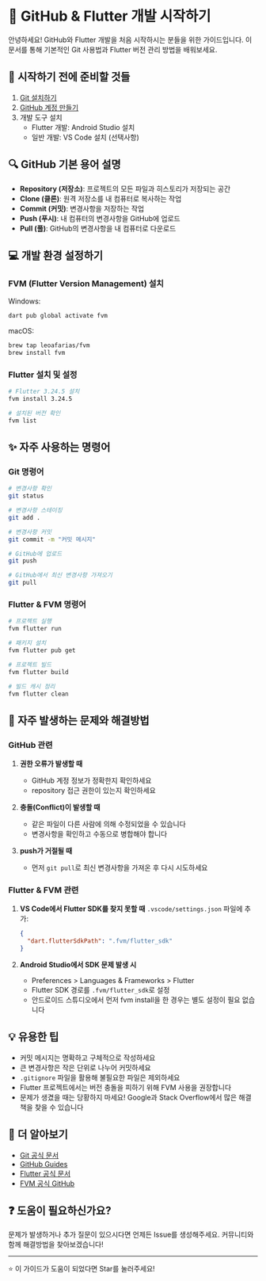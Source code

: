 # 🚀 GitHub & Flutter 개발 시작하기

안녕하세요! GitHub와 Flutter 개발을 처음 시작하시는 분들을 위한 가이드입니다. 이 문서를 통해 기본적인 Git 사용법과 Flutter 버전 관리 방법을 배워보세요.

## 📌 시작하기 전에 준비할 것들

1. [Git 설치하기](https://git-scm.com/downloads)
2. [GitHub 계정 만들기](https://github.com)
3. 개발 도구 설치
    - Flutter 개발: Android Studio 설치
    - 일반 개발: VS Code 설치 (선택사항)

## 🔍 GitHub 기본 용어 설명

- **Repository (저장소)**: 프로젝트의 모든 파일과 히스토리가 저장되는 공간
- **Clone (클론)**: 원격 저장소를 내 컴퓨터로 복사하는 작업
- **Commit (커밋)**: 변경사항을 저장하는 작업
- **Push (푸시)**: 내 컴퓨터의 변경사항을 GitHub에 업로드
- **Pull (풀)**: GitHub의 변경사항을 내 컴퓨터로 다운로드

## 💻 개발 환경 설정하기

### FVM (Flutter Version Management) 설치

Windows:
```bash
dart pub global activate fvm
```

macOS:
```bash
brew tap leoafarias/fvm
brew install fvm
```

### Flutter 설치 및 설정
```bash
# Flutter 3.24.5 설치
fvm install 3.24.5

# 설치된 버전 확인
fvm list
```

## ✨ 자주 사용하는 명령어

### Git 명령어
```bash
# 변경사항 확인
git status

# 변경사항 스테이징
git add .

# 변경사항 커밋
git commit -m "커밋 메시지"

# GitHub에 업로드
git push

# GitHub에서 최신 변경사항 가져오기
git pull
```

### Flutter & FVM 명령어
```bash
# 프로젝트 실행
fvm flutter run

# 패키지 설치
fvm flutter pub get

# 프로젝트 빌드
fvm flutter build

# 빌드 캐시 정리
fvm flutter clean
```

## 🚫 자주 발생하는 문제와 해결방법

### GitHub 관련

1. **권한 오류가 발생할 때**
    - GitHub 계정 정보가 정확한지 확인하세요
    - repository 접근 권한이 있는지 확인하세요

2. **충돌(Conflict)이 발생할 때**
    - 같은 파일이 다른 사람에 의해 수정되었을 수 있습니다
    - 변경사항을 확인하고 수동으로 병합해야 합니다

3. **push가 거절될 때**
    - 먼저 `git pull`로 최신 변경사항을 가져온 후 다시 시도하세요

### Flutter & FVM 관련

1. **VS Code에서 Flutter SDK를 찾지 못할 때**
   `.vscode/settings.json` 파일에 추가:
   ```json
   {
     "dart.flutterSdkPath": ".fvm/flutter_sdk"
   }
   ```

2. **Android Studio에서 SDK 문제 발생 시**
    - Preferences > Languages & Frameworks > Flutter
    - Flutter SDK 경로를 `.fvm/flutter_sdk`로 설정
    - 안드로이드 스튜디오에서 먼저 fvm install을 한 경우는 별도 설정이 필요 없습니다

## 💡 유용한 팁

- 커밋 메시지는 명확하고 구체적으로 작성하세요
- 큰 변경사항은 작은 단위로 나누어 커밋하세요
- `.gitignore` 파일을 활용해 불필요한 파일은 제외하세요
- Flutter 프로젝트에서는 버전 충돌을 피하기 위해 FVM 사용을 권장합니다
- 문제가 생겼을 때는 당황하지 마세요! Google과 Stack Overflow에서 많은 해결책을 찾을 수 있습니다

## 🔗 더 알아보기

- [Git 공식 문서](https://git-scm.com/doc)
- [GitHub Guides](https://guides.github.com)
- [Flutter 공식 문서](https://flutter.dev/docs)
- [FVM 공식 GitHub](https://github.com/leoafarias/fvm)

## ❓ 도움이 필요하신가요?

문제가 발생하거나 추가 질문이 있으시다면 언제든 Issue를 생성해주세요. 커뮤니티와 함께 해결방법을 찾아보겠습니다!

---
⭐ 이 가이드가 도움이 되었다면 Star를 눌러주세요!